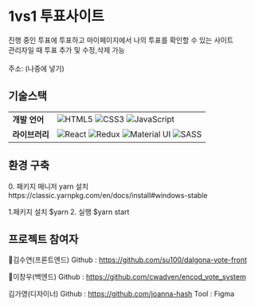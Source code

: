 
<h1>1vs1 투표사이트</h1> 
진행 중인 투표에 투표하고 마이페이지에서 나의 투표를 확인할 수 있는 사이트<br>
관리자일 때 투표 추가 및 수정,삭제 가능<br>
<br>
주소: (나중에 넣기)

<h2>기술스택</h2>
<table>
  <tr><td><strong>개발 언어</strong></td><td>
<img alt="HTML5" src="https://img.shields.io/badge/html5%20-%23E34F26.svg?&style=for-the-badge&logo=html5&logoColor=white"/>
<img alt="CSS3" src="https://img.shields.io/badge/css3%20-%231572B6.svg?&style=for-the-badge&logo=css3&logoColor=white"/>
<img alt="JavaScript" src="https://img.shields.io/badge/javascript%20-%23323330.svg?&style=for-the-badge&logo=javascript&logoColor=%23F7DF1E"/></td></tr>
  <tr><td><strong>라이브러리</strong></td><td>
<img alt="React" src="https://img.shields.io/badge/react%20-%2320232a.svg?&style=for-the-badge&logo=react&logoColor=%2361DAFB"/>
<img alt="Redux" src="https://img.shields.io/badge/redux%20-%23593d88.svg?&style=for-the-badge&logo=redux&logoColor=white"/>
<img alt="Material UI" src="https://img.shields.io/badge/material%20ui%20-%230081CB.svg?&style=for-the-badge&logo=material-ui&logoColor=white"/>
<img alt="SASS" src="https://img.shields.io/badge/SASS%20-hotpink.svg?&style=for-the-badge&logo=SASS&logoColor=white"/></td></tr>
  </table>


<h2>환경 구축</h2>
0. 패키지 매니저 yarn 설치
https://classic.yarnpkg.com/en/docs/install#windows-stable

1.패키지 설치
$yarn
2. 실행
$yarn start

<h2>프로젝트 참여자</h2>
👤김수연(프론트엔드)
Github : <a href="https://github.com/su100/dalgona-vote-front">https://github.com/su100/dalgona-vote-front</a>

👤이창우(백엔드)
Github : <a href="https://github.com/cwadven/encod_vote_system">https://github.com/cwadven/encod_vote_system</a>

김가영(디자이너)
Github : https://github.com/joanna-hash
Tool : Figma
